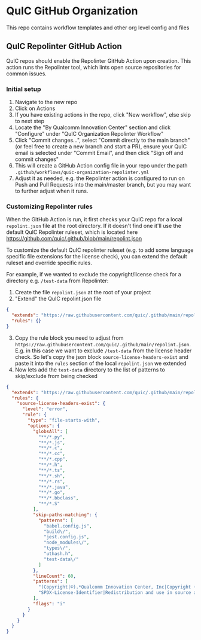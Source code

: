 # QuIC GitHub Organization

This repo contains workflow templates and other org level config and files

## QuIC Repolinter GitHub Action

QuIC repos should enable the Repolinter GitHub Action upon creation. This action runs the Repolinter tool, which lints open source repositories for common issues.

### Initial setup

1. Navigate to the new repo
1. Click on Actions
1. If you have existing actions in the repo, click "New workflow", else skip to next step
1. Locate the "By Qualcomm Innovation Center" section and click "Configure" under "QuIC Organization Repolinter Workflow"
1. Click "Commit changes...", select "Commit directly to the main branch" (or feel free to create a new branch and start a PR), ensure your QuIC email is selected under "Commit Email", and then click "Sign off and commit changes"
1. This will create a GitHub Action config file in your repo under the path `.github/workflows/quic-organization-repolinter.yml`
1. Adjust it as needed, e.g. the Repolinter action is configured to run on Push and Pull Requests into the main/master branch, but you may want to further adjust when it runs.

### Customizing Repolinter rules

When the GitHub Action is run, it first checks your QuIC repo for a local `repolint.json` file at the root directory. If it doesn't find one it'll use the default QuIC Repolinter ruleset, which is located here https://github.com/quic/.github/blob/main/repolint.json

To customize the default QuIC repolinter ruleset (e.g. to add some language specific file extensions for the license check), you can extend the default ruleset and override specific rules. 

For example, if we wanted to exclude the copyright/license check for a directory e.g. `/test-data` from Repolinter:

1. Create the file `repolint.json` at the root of your project
1. "Extend" the QuIC repolint.json file

```json
{
  "extends": "https://raw.githubusercontent.com/quic/.github/main/repolint.json",
  "rules": {}
}
```

3. Copy the rule block you need to adjust from `https://raw.githubusercontent.com/quic/.github/main/repolint.json`. E.g. in this case we want to exclude `/test-data` from the license header check. So let's copy the json block `source-license-headers-exist` and paste it into the `rules` section of the local `repolint.json` we extended
1. Now lets add the `test-data` directory to the list of patterns to skip/exclude from being checked

```json
{
  "extends": "https://raw.githubusercontent.com/quic/.github/main/repolint.json",
  "rules": {
    "source-license-headers-exist": {
      "level": "error",
      "rule": {
        "type": "file-starts-with",
        "options": {
          "globsAll": [
            "**/*.py",
            "**/*.js",
            "**/*.c",
            "**/*.cc",
            "**/*.cpp",
            "**/*.h",
            "**/*.ts",
            "**/*.sh",
            "**/*.rs",
            "**/*.java",
            "**/*.go",
            "**/*.bbclass",
            "**/*.S"
          ],
          "skip-paths-matching": {
            "patterns": [
              "babel.config.js",
              "build\/",
              "jest.config.js",
              "node_modules\/",
              "types\/",
              "uthash.h",
              "test-data\/"
            ]
          },
          "lineCount": 60,
          "patterns": [
            "(Copyright|©).*Qualcomm Innovation Center, Inc|Copyright (\\(c\\)|©) (20(1[2-9]|2[0-2])(-|,|\\s)*)+ The Linux Foundation",
            "SPDX-License-Identifier|Redistribution and use in source and binary forms, with or without"
          ],
          "flags": "i"
        }
      }
    }
  }
}
```
